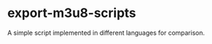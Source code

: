 export-m3u8-scripts
===================

A simple script implemented in different languages for comparison.

